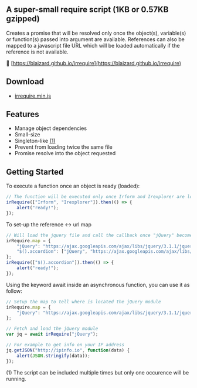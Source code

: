 ## A super-small require script (1KB or 0.57KB gzipped)

Creates a promise that will be resolved only once the object(s), variable(s) or function(s) passed into argument are available.
References can also be mapped to a javascript file URL which will be loaded automatically if the reference is not available.

&#128279; [https://blaizard.github.io/irrequire](https://blaizard.github.io/irrequire)

## Download

* [irrequire.min.js](https://blaizard.github.io/irrequire/dist/irrequire.min.js)

## Features

* Manage object dependencies
* Small-size
* Singleton-like [(1)](#singleton)
* Prevent from loading twice the same file
* Promise resolve into the object requested

## Getting Started

To execute a function once an object is ready (loaded):
```javascript
// The function will be executed only once Irform and Irexplorer are loaded
irRequire(["Irform", "Irexplorer"]).then(() => {
	alert("ready!");
});
```

To set-up the reference <-> url map
```javascript
// Will load the jquery file and call the callback once "jQuery" becomes a recognized object
irRequire.map = {
	"jQuery": "https://ajax.googleapis.com/ajax/libs/jquery/3.1.1/jquery.min.js",
	"$().accordion": ["jQuery", "https://ajax.googleapis.com/ajax/libs/jqueryui/1.12.1/themes/smoothness/jquery-ui.css", "https://ajax.googleapis.com/ajax/libs/jqueryui/1.12.1/jquery-ui.min.js"]
};
irRequire(["$().accordion"]).then(() => {
	alert("ready!");
});
```

Using the keyword await inside an asynchronous function, you can use it as follow:
```javascript
// Setup the map to tell where is located the jQuery module
irRequire.map = {
	"jQuery": "https://ajax.googleapis.com/ajax/libs/jquery/3.1.1/jquery.min.js"
};

// Fetch and load the jQuery module
var jq = await irRequire("jQuery");

// For example to get info on your IP address
jq.getJSON("http://ipinfo.io", function(data) {
	alert(JSON.stringify(data));
});
```


<a name="singleton">(1)</a> The script can be included multiple times but only one occurence will be running.<br/>
